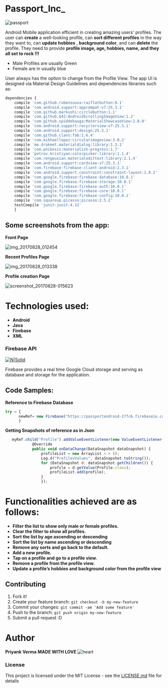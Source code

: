# Passport_Inc_
![passport](https://user-images.githubusercontent.com/17169987/29760566-3cdd945e-8b92-11e7-922e-3d94d0a85f3c.png)

Android Mobile application efficient in creating amazing users' profiles. The user can __create__ a well-looking profile, can __sort different profiles__ in the way they want to, can __update hobbies__ , __background color__, and can __delete__ the profile. They need to provide __profile image, age, hobbies, name, and they all set to rock !!!__

- Male Profiles are usually Green
- Female are in usually blue

User always has the option to change from the Profile View.
The app UI is designed via Material Design Guidelines and dependencies libraries such as:
```javascript
dependencies {
    compile 'com.github.rubensousa:raiflatbutton:0.1'
    compile 'com.android.support:appcompat-v7:25.3.1'
    compile 'com.github.markushi:circlebutton:1.1'
    compile 'com.github.Q42:AndroidScrollingImageView:1.2'
    compile 'com.github.spiddekauga:MaterialShowcaseView:2.0.0'
    compile 'com.android.support:recyclerview-v7:25.3.1'
    compile 'com.android.support:design:25.3.1'
    compile 'com.github.clans:fab:1.6.4'
    compile 'com.mikhaellopez:circularimageview:3.0.2'
    compile 'me.drakeet.materialdialog:library:1.3.1'
    compile 'com.pnikosis:materialish-progress:1.7'
    compile 'petrov.kristiyan:colorpicker-library:1.1.4'
    compile 'com.rengwuxian.materialedittext:library:2.1.4'
    compile 'com.android.support:cardview-v7:25.3.1'
    compile 'com.firebase:firebase-client-android:2.3.1'
    compile 'com.android.support.constraint:constraint-layout:1.0.2'
    compile 'com.google.firebase:firebase-database:10.0.1'
    compile 'com.google.firebase:firebase-storage:10.0.1'
    compile 'com.google.firebase:firebase-auth:10.0.1'
    compile 'com.google.firebase:firebase-core:10.0.1'
    compile 'com.google.firebase:firebase-config:10.0.1'
    compile 'com.squareup.picasso:picasso:2.5.2'
    testCompile 'junit:junit:4.12'
    }
   ```

## Some screenshots from the app:
__Front Page__

![img_20170828_012454](https://user-images.githubusercontent.com/17169987/29760758-6967b5bc-8b93-11e7-8210-9374c0cdb18e.png)

__Recent Profiles Page__


![img_20170828_013338](https://user-images.githubusercontent.com/17169987/29760767-7b572d70-8b93-11e7-8a14-a40d25b12f4a.png)


__Profile creation Page__

![screenshot_20170828-015623](https://user-images.githubusercontent.com/17169987/29760907-6d30f45a-8b94-11e7-94b0-98bdbc6c75f4.png)

# Technologies used:
- **Android**
- **Java**
- **Firebase**
- **XML**

### Firebase API 

[![N|Solid](http://laptrinhx.com/imgs/925e6dc9-ef3d-4fce-8a5b-6e95c65dd8de.png)](https://firebase.google.com/docs/reference/android/packages)

Firebase provides a real time Google Cloud storage and serving as database and storage for the application.

## Code Samples:

**Reference to Firebase Database**
```javascript
try = {
      newRef= new Firebase("https://passportandroid-27fc6.firebaseio.com/");
      }
```

**Getting Snapshots of reference as in Json**
```javascript
   myRef.child("Profile").addValueEventListener(new ValueEventListener() {
            @Override
            public void onDataChange(DataSnapshot dataSnapshot) {
                profileList = new ArrayList < > ();
                Log.d("ProfilesValues", dataSnapshot.toString());
                for (DataSnapshot d: dataSnapshot.getChildren()) {
                    profile = d.getValue(Profile.class);
                    profileList.add(profile);
                }
                });
```

# Functionalities achieved are as follows:

 - **Filter the list to show only male or female profiles.** 
 - **Clear the filter to show all profiles.**
 - **Sort the list by age ascending or descending**
 - **Sort the list by name ascending or descending**
 - **Remove any sorts and go back to the default.**
 - **Add a new profile.**
 - **Tap on a profile and go to a profile view.**
 - **Remove a profile from the profile view.**
 - **Update a profile’s hobbies and background color from the profile view**

## Contributing
1. Fork it!
2. Create your feature branch: `git checkout -b my-new-feature`
3. Commit your changes: `git commit -am 'Add some feature'`
4. Push to the branch: `git push origin my-new-feature`
5. Submit a pull request :D


# Author
__Priyank Verma__
__MADE WITH LOVE__ 
![heart](https://assets-cdn.github.com/images/icons/emoji/unicode/2764.png?v7)


### License
This project is licensed under the MIT License - see the [LICENSE.md](https://en.wikipedia.org/wiki/MIT_License) file for details



